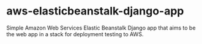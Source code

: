 aws-elasticbeanstalk-django-app
===============================

Simple Amazon Web Services Elastic Beanstalk Django app that aims to be the web app in a stack for deployment testing to AWS.
